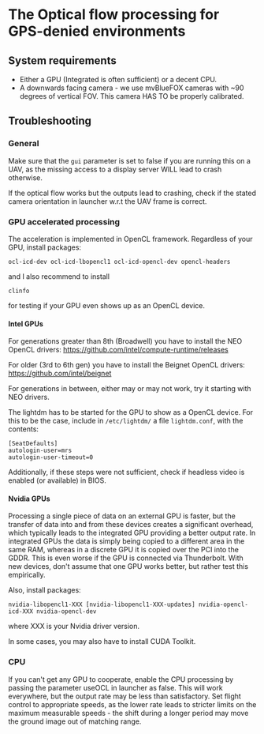# The Optical flow processing for GPS-denied environments

## System requirements
- Either a GPU (Integrated is often sufficient) or a decent CPU.
- A downwards facing camera - we use mvBlueFOX cameras with ~90 degrees of vertical FOV. This camera HAS TO be properly calibrated.

## Troubleshooting
### General
Make sure that the `gui` parameter is set to false if you are running this on a UAV, as the missing access to a display server WILL lead to crash otherwise.

If the optical flow works but the outputs lead to crashing, check if the stated camera orientation in launcher w.r.t the UAV frame is correct.

### GPU accelerated processing
The acceleration is implemented in OpenCL framework. Regardless of your GPU, install packages:
```
ocl-icd-dev ocl-icd-lbopencl1 ocl-icd-opencl-dev opencl-headers
```
and I also recommend to install
```
clinfo
```
for testing if your GPU even shows up as an OpenCL device.

#### Intel GPUs
For generations greater than 8th (Broadwell) you have to install the NEO OpenCL drivers:
https://github.com/intel/compute-runtime/releases

For older (3rd to 6th gen) you have to install the Beignet OpenCL drivers:
https://github.com/intel/beignet

For generations in between, either may or may not work, try it starting with NEO drivers.

The lightdm has to be started for the GPU to show as a OpenCL device. For this to be the case, include in `/etc/lightdm/` a file `lightdm.conf`, with the contents:
```
[SeatDefaults]
autologin-user=mrs
autologin-user-timeout=0
```

Additionally, if these steps were not sufficient, check if headless video is enabled (or available) in BIOS.

#### Nvidia GPUs
Processing a single piece of data on an external GPU is faster, but the transfer of data into and from these devices creates a significant overhead, which typically leads to the integrated GPU providing a better output rate.
In integrated GPUs the data is simply being copied to a different area in the same RAM, whereas in a discrete GPU it is copied over the PCI into the GDDR.
This is even worse if the GPU is connected via Thunderbolt.
With new devices, don't assume that one GPU works better, but rather test this empirically.

Also, install packages:
```
nvidia-libopencl1-XXX [nvidia-libopencl1-XXX-updates] nvidia-opencl-icd-XXX nvidia-opencl-dev
```
where XXX is your Nvidia driver version.

In some cases, you may also have to install CUDA Toolkit.


### CPU
If you can't get any GPU to cooperate, enable the CPU processing by passing the parameter useOCL in launcher as false.
This will work everywhere, but the output rate may be less than satisfactory.
Set flight control to appropriate speeds, as the lower rate leads to stricter limits on the maximum measurable speeds - the shift during a longer period may move the ground image out of matching range.
